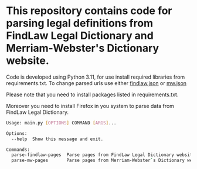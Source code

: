 # This repository contains code for parsing legal definitions from FindLaw Legal Dictionary and Merriam-Webster's Dictionary website.

Code is developed using Python 3.11, for use install required libraries from requirements.txt. To change parsed urls use either [findlaw.json](./findlaw.json) or [mw.json](./mw.json)

Please note that you need to install packages listed in requirements.txt.

Moreover you need to install Firefox in you system to parse data from FindLaw Legal Dictionary.

```bash
Usage: main.py [OPTIONS] COMMAND [ARGS]...

Options:
  --help  Show this message and exit.

Commands:
  parse-findlaw-pages  Parse pages from FindLaw Legal Dictionary website
  parse-mw-pages       Parse pages from Merriam-Webster`s Dictionary website
```